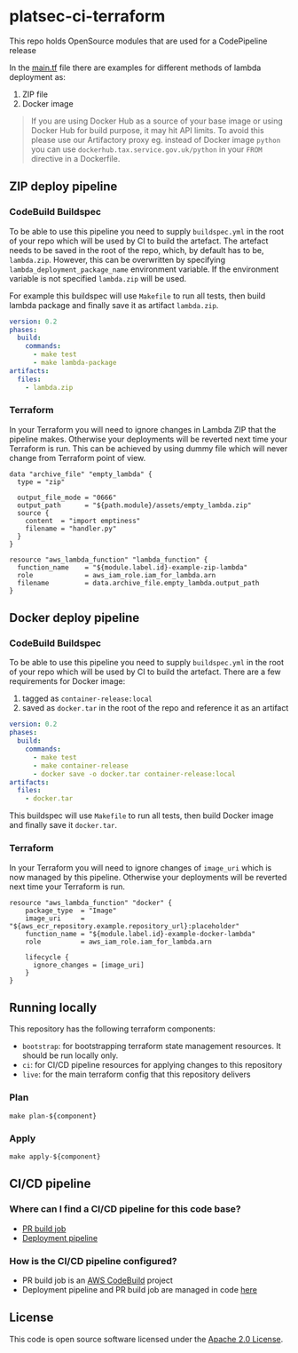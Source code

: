 # platsec-ci-terraform

This repo holds OpenSource modules that are used for a CodePipeline release

In the [main.tf](main.tf) file there are examples for different methods of lambda
deployment as:

1. ZIP file
2. Docker image

> If you are using Docker Hub as a source of your base image or using Docker Hub
> for build purpose, it may hit API limits. To avoid this please use our
> Artifactory proxy eg. instead of Docker image `python` you can use
> `dockerhub.tax.service.gov.uk/python` in your `FROM` directive in a Dockerfile.

## ZIP deploy pipeline

### CodeBuild Buildspec

To be able to use this pipeline you need to supply `buildspec.yml` in the root
of your repo which will be used by CI to build the artefact. The artefact needs
to be saved in the root of the repo, which, by default has to be, `lambda.zip`.
However, this can be overwritten by specifying `lambda_deployment_package_name`
environment variable. If the environment variable is not specified `lambda.zip`
will be used.

For example this buildspec will use `Makefile` to run all tests, then build
lambda package and finally save it as artifact `lambda.zip`.

```yaml
version: 0.2
phases:
  build:
    commands:
      - make test
      - make lambda-package
artifacts:
  files:
    - lambda.zip
```

### Terraform

In your Terraform you will need to ignore changes in Lambda ZIP that the
pipeline makes. Otherwise your deployments will be reverted next time your
Terraform is run. This can be achieved by using dummy file which will never
change from Terraform point of view.

```hcl
data "archive_file" "empty_lambda" {
  type = "zip"

  output_file_mode = "0666"
  output_path      = "${path.module}/assets/empty_lambda.zip"
  source {
    content  = "import emptiness"
    filename = "handler.py"
  }
}

resource "aws_lambda_function" "lambda_function" {
  function_name    = "${module.label.id}-example-zip-lambda"
  role             = aws_iam_role.iam_for_lambda.arn
  filename         = data.archive_file.empty_lambda.output_path
}
```

## Docker deploy pipeline

### CodeBuild Buildspec

To be able to use this pipeline you need to supply `buildspec.yml` in the root
of your repo which will be used by CI to build the artefact. There are a few
requirements for Docker image:

1. tagged as `container-release:local`
2. saved as `docker.tar` in the root of the repo and reference it as an artifact

```yaml
version: 0.2
phases:
  build:
    commands:
      - make test
      - make container-release
      - docker save -o docker.tar container-release:local
artifacts:
  files:
    - docker.tar
```

This buildspec will use `Makefile` to run all tests, then build Docker image and
finally save it `docker.tar`.

### Terraform

In your Terraform you will need to ignore changes of `image_uri` which is now
managed by this pipeline. Otherwise your deployments will be reverted next time
your Terraform is run.

```hcl
resource "aws_lambda_function" "docker" {
    package_type  = "Image"
    image_uri     = "${aws_ecr_repository.example.repository_url}:placeholder"
    function_name = "${module.label.id}-example-docker-lambda"
    role          = aws_iam_role.iam_for_lambda.arn

    lifecycle {
      ignore_changes = [image_uri]
    }
}
```

## Running locally

This repository has the following terraform components:

* `bootstrap`: for bootstrapping terraform state management resources. It should be run locally only.
* `ci`: for CI/CD pipeline resources for applying changes to this repository
* `live`: for the main terraform config that this repository delivers

### Plan

```
make plan-${component}
```

### Apply

```
make apply-${component}
```

## CI/CD pipeline

### Where can I find a CI/CD pipeline for this code base?

* [PR build job](https://eu-west-2.console.aws.amazon.com/codesuite/codebuild/987972305662/projects/platsec-ci-terraform-pr-builder/history?region=eu-west-2)
* [Deployment pipeline](https://eu-west-2.console.aws.amazon.com/codesuite/codepipeline/pipelines/platsec-ci-terraform-pipeline/view?region=eu-west-2)

### How is the CI/CD pipeline configured?

* PR build job is an [AWS CodeBuild](https://eu-west-2.console.aws.amazon.com/codesuite/codebuild/987972305662/projects/platsec-ci-terraform-pr-builder/history?region=eu-west-2) project
* Deployment pipeline and PR build job are managed in code [here](https://github.com/hmrc/platsec-ci-terraform/tree/main/ci)

## License

This code is open source software licensed under the [Apache 2.0 License]("http://www.apache.org/licenses/LICENSE-2.0.html").
